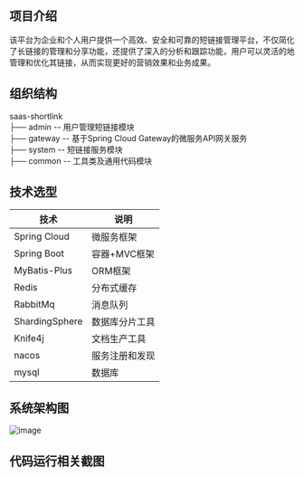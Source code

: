 ## 项目介绍
该平台为企业和个人用户提供一个高效、安全和可靠的短链接管理平台，不仅简化了长链接的管理和分享功能，还提供了深入的分析和跟踪功能，用户可以灵活的地管理和优化其链接，从而实现更好的营销效果和业务成果。

## 组织结构
saas-shortlink  
├── admin -- 用户管理短链接模块  
├── gateway -- 基于Spring Cloud Gateway的微服务API网关服务  
├── system -- 短链接服务模块  
├── common -- 工具类及通用代码模块

## 技术选型
| 技术 | 说明 |
| --- | --- |
| Spring Cloud | 微服务框架 |
| Spring Boot | 容器+MVC框架 |
| MyBatis-Plus | ORM框架 |
| Redis | 分布式缓存 |
| RabbitMq | 消息队列 |
| ShardingSphere | 数据库分片工具 |
| Knife4j | 文档生产工具 |
| nacos | 服务注册和发现 |
| mysql | 数据库 |
## 系统架构图
![image](https://github.com/shuiking/saas-shortlink/assets/86963048/2a5bdaa1-dc90-4c1e-9517-2986337d3804)


## 代码运行相关截图
